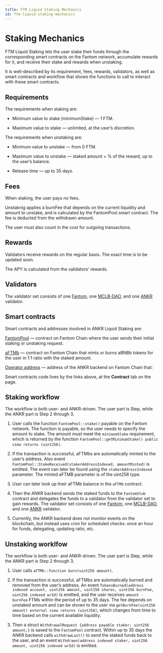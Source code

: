 ```yaml
---
title: FTM Liquid Staking Mechanics
id: ftm-liquid-staking-mechanics
---
```


# Staking Mechanics

FTM Liquid Staking lets the user stake their funds through the corresponding smart contracts on the Fantom network, accumulate rewards for it, and receive their stake and rewards when unstaking.

It is well-described by its requirement, fees, rewards, validators, as well as smart contracts and workflow that shows the functions to call to interact with these smart contracts.


## Requirements

The requirements when staking are:

* Minimum value to stake (minimumStake) — 1 FTM.

* Maximum value to stake — unlimited, at the user’s discretion. 

The requirements when unstaking are:

* Minimum value to unstake — from 0 FTM.

* Maximum value to unstake — staked amount + % of the reward, up to the user’s balance.

* Release time — up to 35 days.


## Fees
When staking, the user pays no fees.

Unstaknig applies a burnFee that depends on the current liquidity and amount to unstake, and is calculated by the FantomPool smart contract. The fee is deducted from the withdrawn amount.

The user must also count in the cost for outgoing transactions.


## Rewards
Validators receive rewards on the regular basis. The exact time is to be updated soon.

The APY is calculated from the validators' rewards.


## Validators
The validator set consists of one [Fantom](https://explorer.fantom.network/validator/0xd160d9b59508e4636eec3e0a7f734268d1ce1047), one [MCLB-DAO](https://explorer.fantom.network/validator/0x63c87103063a146d75788780f2b026a01c03046b), and one [ANKR](https://explorer.fantom.network/validator/0x146ee71e057e6b10efb93aedf631fde6cbaed5e2) validator.


## Smart contracts
Smart contracts and addresses involved in ANKR Liquid Staking are:

[FantomPool](https://ftmscan.com/address/0x84db6eE82b7Cf3b47E8F19270abdE5718B936670) — contract on Fantom Chain where the user sends their initial staking or unstaking request.

[aFTMb](https://ftmscan.com/address/0xB42bF10ab9Df82f9a47B86dd76EEE4bA848d0Fa2) — contract on Fantom Chain that mints or burns aBNBb tokens for the user in 1:1 ratio with the staked amount.

[Operator address](https://ftmscan.com/address/0x4069d8a3de3a72eca86ca5e0a4b94619085e7362) — address of the ANKR backend on Fantom Chain that:

Smart contracts code lives by the links above, at the **Contract** tab on the page.

## Staking workflow
The workflow is both user- and ANKR-driven. The user part is Step, while the ANKR part is Step 2 through 3.

1. User calls the function `FantomPool::stake()` payable on the Fantom network. The function is payable, so the user needs to specify the amount to stake. The amount must meet the `minimumStake` requirement, which is returned by the function `FantomPool::getMinimumStake() public view returns (uint256)`. 

2. If the transaction is successful, aFTMbs are automatically minted to the user’s address. Also event `FantomPool::StakeReceived(stakerAddressIndexed, amountMinted)` is emitted. The event can later be found using the `stakerAddressIndexed` parameter. The minted aFTMB parameter is of the uint256 type.

3. User can later look up their aFTMb balance in the `aFTMb` contract. 

4. Then the ANKR backend sends the staked funds to the `FantomStub` contract and delegates the funds to a validator from the validator set to gain rewards. The validator set consists of one [Fantom](https://explorer.fantom.network/validator/0xd160d9b59508e4636eec3e0a7f734268d1ce1047), one [MCLB-DAO](https://explorer.fantom.network/validator/0x63c87103063a146d75788780f2b026a01c03046b), and one [ANKR](https://explorer.fantom.network/validator/0x146ee71e057e6b10efb93aedf631fde6cbaed5e2) validator.

5. Currently, the ANKR backend does not monitor events on the blockchain, but instead uses cron for scheduled checks: once an hour for funds, delegating, updating ratio, etc.

## Unstaking worklfow
The workflow is both user- and ANKR-driven. The user part is Step, while the ANKR part is Step 2 through 3.

1. User calls `aFTMb::function burn(uint256 amount)`. 

2. If the transaction is successful, aFTMbs are automatically burned and removed from the user’s address. An event `TokensBurned(address indexed account, uint256 amount, uint256 shares, uint256 burnFee, uint256 indexed wrId)` is emitted, and the user receives `amount - burnFee` FTMs within the period of up to 35 days. 
The fee depends on unstaked amount and can be shown to the user via `getBurnFee(uint256 amount) external view returns (uint256)`, which changes from time to time based on the current available liquidity. 

3. Then a struct `WithdrawalRequest {address payable staker; uint256 amount;}`  is saved to the `FantomPool` contract.  Within up to 35 days the ANKR backend calls `withdrawLast()` to send the staked funds back to the user, and an event `Withdrawn(address indexed staker, uint256 amount, uint256 indexed wrId)` is emitted.